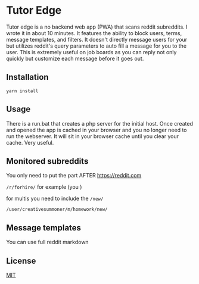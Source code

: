 # Tutor Edge

Tutor edge is a no backend web app (PWA) that scans reddit subreddits. I wrote it in about 10 minutes. It features
the ability to block users, terms, message templates, and filters. It doesn't directly
message users for your but utilizes reddit's query parameters to auto fill a message for you
to the user. This is extremely useful on job boards as you can reply not only quickly but
customize each message before it goes out.

## Installation

`yarn install`

## Usage

There is a run.bat that creates a php server for the initial host. Once created and opened the app is cached in your
browser and you no longer need to run the webserver. It will sit in your browser cache until you clear your cache. Very useful.

## Monitored subreddits

You only need to put the part AFTER https://reddit.com


`/r/forhire/` for example (you )

for multis you need to include the `/new/`

`/user/creativesummoner/m/homework/new/`

## Message templates

You can use full reddit markdown

## License
[MIT](https://choosealicense.com/licenses/mit/)


 
